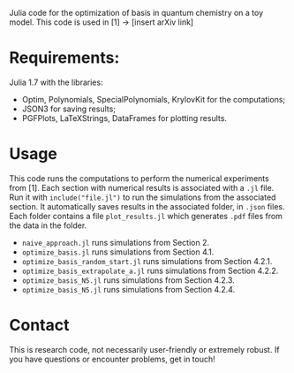 Julia code for the optimization of basis in quantum chemistry on a toy model.
This code is used in [1] -> [insert arXiv link]


# Requirements:
Julia 1.7 with the libraries:
- Optim, Polynomials, SpecialPolynomials, KrylovKit for the computations;
- JSON3 for saving results;
- PGFPlots, LaTeXStrings, DataFrames for plotting results.

# Usage

This code runs the computations to perform the numerical experiments from [1].
Each section with numerical results is associated with a `.jl` file. Run it with
`include("file.jl")` to run the simulations from the associated section.
It automatically saves results in the associated folder, in `.json` files.
Each folder contains a file `plot_results.jl` which generates `.pdf` files from
the data in the folder.

- `naive_approach.jl` runs simulations from Section 2.
- `optimize_basis.jl` runs simulations from Section 4.1.
- `optimize_basis_random_start.jl` runs simulations from Section 4.2.1.
- `optimize_basis_extrapolate_a.jl` runs simulations from Section 4.2.2.
- `optimize_basis_N5.jl` runs simulations from Section 4.2.3.
- `optimize_basis_N5.jl` runs simulations from Section 4.2.4.

# Contact
This is research code, not necessarily user-friendly or extremely robust.
If you have questions or encounter problems, get in touch!

